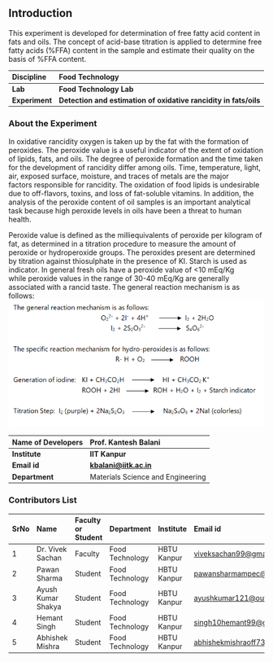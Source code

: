 ## Introduction

This experiment is developed for determination of free fatty acid content in fats and oils. The concept of acid-base titration is applied to determine free fatty acids (%FFA) content in the sample and estimate their quality on the basis of %FFA content.

<b>Discipline | <b>Food Technology
:--|:--|
<b> Lab | <b> Food Technology Lab
<b> Experiment|     <b> Detection and estimation of oxidative rancidity in fats/oils

### About the Experiment 

In oxidative rancidity oxygen is taken up by the fat with the formation of peroxides. The peroxide value is a useful indicator of the extent of oxidation of lipids, fats, and oils. The degree of peroxide formation and the time taken for the development of rancidity differ among oils. Time, temperature, light, air, exposed surface, moisture, and traces of metals are the major factors responsible for rancidity. The oxidation of food lipids is undesirable due to off-flavors, toxins, and loss of fat-soluble vitamins. In addition, the analysis of the peroxide content of oil samples is an important analytical task because high peroxide levels in oils have been a threat to human health. 

Peroxide value is defined as the milliequivalents of peroxide per kilogram of fat, as determined in a titration procedure to measure the amount of peroxide or hydroperoxide groups. The peroxides present are determined by titration against thiosulphate in the presence of KI. Starch is used as indicator. In general fresh oils have a peroxide value of <10 mEq/Kg while peroxide values in the range of 30-40 mEq/Kg are generally associated with a rancid taste.
The general reaction mechanism is as follows:
<img src="images/Formation of Peroxides.png" alt="Formation of Peroxides">


<b>Name of Developers | <b> Prof. Kantesh Balani
:--|:--|
<b> Institute | <b>  IIT Kanpur
<b> Email id|     <b>  kbalani@iitk.ac.in
<b> Department |  Materials Science and Engineering

### Contributors List

SrNo | Name | Faculty or Student | Department| Institute | Email id
:--|:--|:--|:--|:--|:--|
1 | Dr. Vivek Sachan | Faculty | Food Technology | HBTU Kanpur | viveksachan99@gmail.com
2 | Pawan Sharma | Student | Food Technology | HBTU Kanpur | pawansharmampec@gmail.com
3 | Ayush Kumar Shakya  | Student | Food Technology | HBTU Kanpur | ayushkumar121@outlook.com
4 | Hemant Singh | Student | Food Technology | HBTU Kanpur | singh10hemant99@gmail.com
5 | Abhishek Mishra | Student | Food Technology | HBTU Kanpur | abhishekmishraoff73@gmail.com
